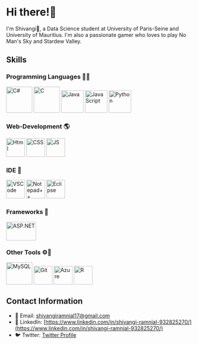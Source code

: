 # Hi there!👋

I'm Shivangi🌟, a Data Science student at University of Paris-Seine and University of Mauritius. I'm also a passionate gamer who loves to play No Man's Sky and Stardew Valley.

## Skills

### Programming Languages 👩‍💻
<p align='left'>
<img src="https://github.com/Shivangi1709/Shivangi1709/assets/104305225/9329aef3-c4e4-4288-9eda-a752696a9c71" alt="C#" height="70" width="70" />
<img src="https://github.com/Shivangi1709/Shivangi1709/assets/104305225/e63da2d0-f0a7-40fb-bfa6-486d0fa4e5e8" alt="C" height="70" width="70" />
<img src="https://github.com/Shivangi1709/Shivangi1709/assets/104305225/533989ab-673e-48d2-9882-8182427b96de" alt="Java" height="60" width="60" />
<img src="https://github.com/Shivangi1709/Shivangi1709/assets/104305225/b6a85657-5426-470d-b0ab-37733da65428" alt="JavaScript" height="60" width="60" />
<img src="https://github.com/Shivangi1709/Shivangi1709/assets/104305225/3e267bc3-8370-4c67-8fa2-fe7585ef13b1" alt="Python" height="60" width="60" />
</p>

### Web-Development 🌎
<p align='left'>
<img src="https://raw.githubusercontent.com/bablubambal/All_logo_and_pictures/1ac69ce5fbc389725f16f989fa53c62d6e1b4883/social%20icons/html5.svg" alt="Html" height="50" width="50" />
<img src="https://raw.githubusercontent.com/bablubambal/All_logo_and_pictures/1ac69ce5fbc389725f16f989fa53c62d6e1b4883/social%20icons/css3.svg" alt="CSS" height="50" width="50" />
<img src="https://raw.githubusercontent.com/bablubambal/All_logo_and_pictures/1ac69ce5fbc389725f16f989fa53c62d6e1b4883/social%20icons/javascript.svg" alt="JS" height="50" width="50" /> 
</p>

### IDE 🔨
<p align='left'>
<img src="https://raw.githubusercontent.com/bablubambal/All_logo_and_pictures/62487087dc4f4f5efee637addbc67a16dd374bf6/text%20editors/vscode.svg" alt="VSCode" height="50" width="50" />
<img src="https://github.com/Shivangi1709/Shivangi1709/assets/104305225/543f0218-c253-4ad8-aa58-cc298a0ddf3a" alt="Notepad++" height="50" width="50" />
<img src="https://github.com/Shivangi1709/Shivangi1709/assets/104305225/ed36277e-bd87-4be1-af07-7ddb0310530b" alt="Eclipse" height="50" width="50" />
</p>

### Frameworks 🧩
<p align='left'>
<img src="https://github.com/Shivangi1709/Shivangi1709/assets/104305225/7dd4a100-1611-4f8a-8b83-8f0544ee5816" alt="ASP.NET" height="50" width="80" />
</p>

### Other Tools ⚙🔧
<p align='left'>
<img src="https://github.com/Shivangi1709/Shivangi1709/assets/104305225/536f7b7d-51f2-4efc-9023-937eafa11838" alt="MySQL" height="60" width="70" />
<img src="https://www.vectorlogo.zone/logos/git-scm/git-scm-icon.svg" alt="Git" width="50" height="50" /> 
<img src="https://github.com/Shivangi1709/Shivangi1709/assets/104305225/d8e10a3b-7303-4430-bd40-58d88af9401a" alt="Azure" width="50" height="50" /> 
<img src="https://github.com/Shivangi1709/Shivangi1709/assets/104305225/2f798c7f-6349-4e23-9073-34be75420fdc" alt="R" width="50" height="50" /> 
</p>

## Contact Information

- 📧 Email: [shivangiramnial17@gmail.com](mailto:shivangiramnial17@gmail.com)
- 🔗 LinkedIn: [https://www.linkedin.com/in/shivangi-ramnial-932825270/](https://www.linkedin.com/in/shivangi-ramnial-932825270/)
- 🐦 Twitter: [Twitter Profile](https://twitter.com/yourusername)
